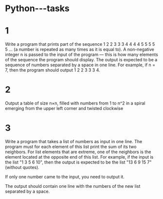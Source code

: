 # Python---tasks
# 1
Write a program that prints part of the sequence 1 2 2 3 3 3 4 4 4 4 5 5 5 5 5 ... (a number is repeated as many times as it is equal to). A non-negative integer n is passed to the input of the program — this is how many elements of the sequence the program should display. The output is expected to be a sequence of numbers separated by a space in one line.
For example, if n = 7, then the program should output 1 2 2 3 3 3 4.
# 2
Output a table of size n×n, filled with numbers from 1 to n^2 in a spiral emerging from the upper left corner and twisted clockwise
# 3
Write a program that takes a list of numbers as input in one line. The program must for each element of this list print the sum of its two neighbors. For list elements that are extreme, one of the neighbors is the element located at the opposite end of this list. For example, if the input is the list "1 3 5 6 10", then the output is expected to be the list "13 6 9 15 7" (without quotes).

If only one number came to the input, you need to output it.

The output should contain one line with the numbers of the new list separated by a space.
